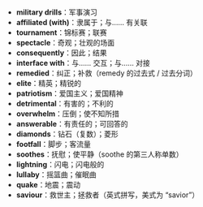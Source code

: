 ##
- **military drills**：军事演习
- **affiliated (with)**：隶属于；与…… 有关联
- **tournament**：锦标赛；联赛
- **spectacle**：奇观；壮观的场面
- **consequently**：因此；结果
- **interface with**：与…… 交互；与…… 对接
- **remedied**：纠正；补救（remedy 的过去式 / 过去分词）
- **elite**：精英；精锐的
- **patriotism**：爱国主义；爱国精神
- **detrimental**：有害的；不利的
- **overwhelm**：压倒；使不知所措
- **answerable**：有责任的；可回答的
- **diamonds**：钻石（复数）；菱形
- **footfall**：脚步；客流量
- **soothes**：抚慰；使平静（soothe 的第三人称单数）
- **lightning**：闪电；闪电般的
- **lullaby**：摇篮曲；催眠曲
- **quake**：地震；震动
- **saviour**：救世主；拯救者（英式拼写，美式为 “savior”）